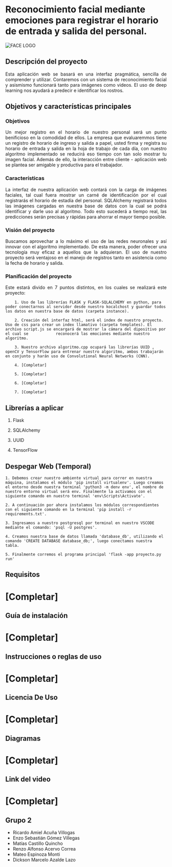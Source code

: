 # **Reconocimiento facial mediante emociones para registrar el horario de entrada y salida del personal.**

![FACE LOGO](https://github.com/CS1103/proyecto-final---te02---202301-pf0220231-grupo2/assets/132113148/fdd5866b-608b-4801-ab0b-370b76446133)



## Descripción del proyecto
<p align="justify">
Esta aplicación web se basará en una interfaz pragmática, sencilla de comprender y utilizar. Contaremos con un sistema de reconocimiento facial y asismismo funcionará tanto para imágenes como videos. El uso de deep learning nos ayudará a predecir e identificar los rostros.
</p>


## **Objetivos y características principales**
### Objetivos
<p align="justify">
    Un mejor registro en el horario de nuestro personal será un punto benificioso en la comodidad de ellos. La empresa que evaluaremmos tiene un registro de horario de ingreso y salida a papel, usted firma y registra su horario de entrada y salida en la hoja de trabajo de cada día, con nuestro algoritmo implementado se reducirá eso tiempo con tan solo mostrar tu imagen facial. Además de ello, la interacción entre cliente - aplicación web se plantea ser amigable y productiva para el trabajador.
</p>

### Características
<p align="justify">
    La interfaz de nuestra aplicación web contará con la carga de imágenes faciales, tal cual fuera mostrar un carné de identificación por el cual registrarás el horario de estadía del personal. SQLAlchemy registrará todos las imágenes cargadas en nuestra base de datos con la cual se podrá identificar y darle uso al algoritmo. Todo esto sucederá a tiempo real, las predicciones serán precisas y rápidas para ahorrar el mayor tiempo posible.
</p>


### Visión del proyecto
<p align="justify">
    Buscamos aprovechar a lo máximo el uso de las redes neuronales y así innovar con el algoritmo implementado. De esta manera, poder ofrecer una tecnología muy eficaz a aquellos que la adquieran. El uso de nuestro proyecto será ventajoso en el manejo de registros tanto en asistencia como la fecha de horario y salida.
</p>

### Planificación del proyecto
<p align="justify">
    Este estará divido en 7 puntos distintos, en los cuales se realizará este proyecto:
    
        1. Uso de las librerías FLASK y FLASK-SQLALCHEMY en python, para poder conectarnos al servidor desde nuestro kocalchost y guardar todos los datos en nuestra base de datos (carpeta instance).
    
        2. Creación del interfaz html, será el index de nuestro proyecto. Uso de css para crear un index llamativo (carpeta templates). El archivo script.js se encargará de mostrar la cámara del dipositivo por el cual se            reconocerá las emociones mediante nuestro algoritmo.
    
        3. Nuestro archivo algoritmo.cpp ocupará las librerías UUID , openCV y TensorFlow para entrenar nuestro algoritmo, ambos trabajarán en conjunto y harán uso de Convolutional Neural Networks (CNN). 
    
        4. [Completar]
    
        5. [Completar]
    
        6. [Completar]
    
        7. [Completar] 
</p>

## Librerías a aplicar

1. Flask

2. SQLAlchemy

3. UUID

4. TensorFlow

## Despegar Web (Temporal)
<p align="justify">
    
    1. Debemos crear nuestro ambiente virtual para correr en nuestra máquina, instalamos el módulo 'pip install virtualenv'. Luego creamos el entorno desde nuestra terminal 'python3 -m denv env', el nombre de nuestro entorno virtual será env. Finalmente la activamos con el siguiente comando en nuestro terminal 'env\Scripts\Activate'.
    
    2. A continuación por ahora instalamos los módulos correspondientes con el siguiente comando en la terminal 'pip install -r requirements.txt'.
    
    3. Ingresamos a nuestro postgresql por terminal en nuestro VSCODE mediante el comando: 'psql -U postgres'.
    
    4. Creamos nuestra base de datos llamada 'database_db', utilizando el comando 'CREATE DATABASE database_db;', luego conectamos nuestra tabla.
    
    5. Finalmente corremos el programa principal 'flask -app proyecto.py run'
    
## Requisitos
# [Completar]
    
## Guía de instalación
# [Completar]
    
## Instrucciones o reglas de uso
 # [Completar]

## Licencia De Uso
# [Completar]
    
## Diagramas
# [Completar]
    
## Link del video
# [Completar]
    
## Grupo 2
- Ricardo Amiel Acuña Villogas
- Enzo Sebastián Gómez Villegas
- Matías Castillo Quincho
- Renzo Alfonso Acervo Correa
- Mateo Espinoza Monti
- Dickson Marcelo Azalde Lazo
    
    
    



